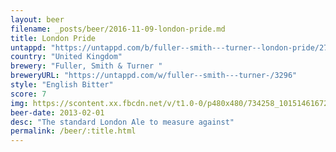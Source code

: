 ```yaml
---
layout: beer
filename: _posts/beer/2016-11-09-london-pride.md
title: London Pride
untappd: "https://untappd.com/b/fuller--smith---turner--london-pride/2762"
country: "United Kingdom"
brewery: "Fuller, Smith & Turner "
breweryURL: "https://untappd.com/w/fuller--smith---turner-/3296"
style: "English Bitter"
score: 7
img: https://scontent.xx.fbcdn.net/v/t1.0-0/p480x480/734258_10151461672898745_380826809_n.jpg?oh=30644ac1f76078848ceec57df605d2b3&oe=59449C79
beer-date: 2013-02-01
desc: "The standard London Ale to measure against"
permalink: /beer/:title.html
---
```

